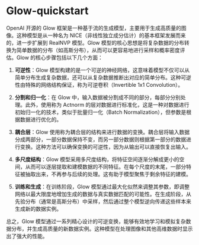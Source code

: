 # Glow-quickstart

OpenAI 开源的 Glow 框架是一种基于流的生成模型，主要用于生成高质量的图像。这种模型是从一种名为 NICE（非线性独立成分估计）的基本框架发展而来的，进一步扩展到 RealNVP 模型。Glow 模型的核心思想是将复杂数据的分布转换为简单数据的分布（如高斯分布），从而可以更容易地进行采样和概率密度评估。Glow 的核心步骤包括以下几个方面：

1. **可逆性**：Glow 模型构建的是一个可逆的神经网络，这意味着模型不仅可以从简单分布生成复杂数据，还可以从复杂数据推断出对应的简单分布。这种可逆性由特殊的网络结构保证，称为可逆卷积（Invertible 1x1 Convolution）。

2. **分割和归一化**：在 Glow 中，输入数据被分割成不同的部分，每部分分别处理。此外，使用称为 Actnorm 的层对数据进行标准化，这是一种对数据进行初始归一化的技术，类似于批量归一化（Batch Normalization），但参数是根据数据进行优化的。

3. **耦合层**：Glow 使用称为耦合层的结构来进行数据的变换。耦合层将输入数据分成两部分，一部分数据保持不变，而另一部分数据则根据第一部分的数据进行变换。这种方法可以确保变换的可逆性，因为从输出可以直接恢复出输入。

4. **多尺度结构**：Glow 模型采用多尺度结构，将特征空间逐渐分解成更小的空间，从而可以逐层提取和建模数据的不同特征。在每个尺度的末尾，一部分特征被抽取出来，不再参与后续的处理。这有助于模型聚焦于剩余特征的建模。

5. **训练和生成**：在训练阶段，Glow 模型通过最大化似然来调整其参数，即调整网络以最大限度地增加生成的数据与真实数据匹配的可能性。在生成阶段，从先验分布（通常是高斯分布）中采样，然后通过整个模型逆向传递这些样本来生成新的数据实例。

总之，Glow 模型通过一系列精心设计的可逆变换，能够有效地学习和模拟复杂数据分布，并生成高质量的新数据实例。这种模型在处理图像和其他高维数据时显示出了强大的性能。
